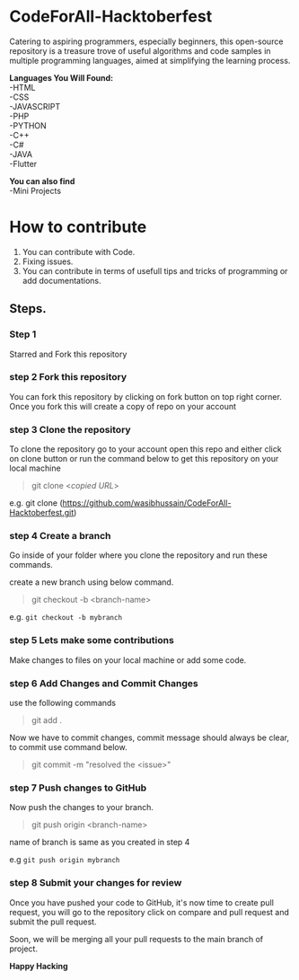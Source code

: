 # CodeForAll-Hacktoberfest
Catering to aspiring programmers, especially beginners, this open-source repository is a treasure trove of useful algorithms and code samples in multiple programming languages, aimed at simplifying the learning process.

**Languages You Will Found:**<br />
-HTML<br />
-CSS<br />
-JAVASCRIPT<br />
-PHP<br />
-PYTHON<br />
-C++<br />
-C#<br />
-JAVA<br />
-Flutter<br />

**You can also find**</br>
-Mini Projects 

# How to contribute
1. You can contribute with Code.
2. Fixing issues.
3. You can contribute in terms of usefull tips and tricks of programming or add documentations.

## Steps.
### Step 1
Starred and Fork this repository
### step 2 Fork this repository
You can fork this repository by clicking on fork button on top right corner. Once you fork this will create a copy of repo on your account
### step 3 Clone the repository 
To clone the repository go to your account open this repo and either click on clone button or run the command below to get this repository on your local machine

> git clone <_copied URL_>

e.g. git clone (https://github.com/wasibhussain/CodeForAll-Hacktoberfest.git)

### step 4 Create a branch
Go inside of your folder where you clone the repository and run these commands.

create a new branch using below command.

> git checkout -b \<branch-name\>

e.g. `git checkout -b mybranch`

### step 5 Lets make some contributions
Make changes to files on your local machine or add some code. 

### step 6 Add Changes and Commit Changes
use the following commands

> git add .

Now we have to commit changes, commit message should always be clear, to commit use command below.

> git commit -m "resolved the \<issue\>"

### step 7 Push changes to GitHub
Now push the changes to your branch.

> git push origin \<branch-name\>

name of branch is same as you created in step 4

e.g `git push origin mybranch`

### step 8 Submit your changes for review
Once you have pushed your code to GitHub, it's now time to create pull request, you will go to the repository click on compare and pull request and submit the pull request.

Soon, we will be merging all your pull requests to the main branch of project.

**Happy Hacking**
